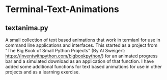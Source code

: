 # Terminal-Text-Animations

## textanima.py

A small collection of text based animations that work in termianl for use in command line applications and interfaces.
This started as a project from "The Big Book of Small Python Projects" (By Al Sweigert: https://inventwithpython.com/bigbookpython/) for an animated progress bar and a simulated download as an application of that function. I have added some additional functions for text based animations for use in other projects and as a learning exercise.
